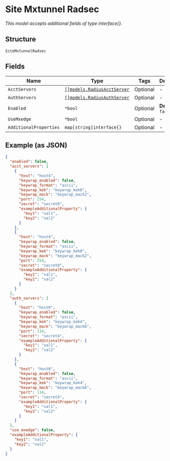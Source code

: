 
# Site Mxtunnel Radsec

*This model accepts additional fields of type interface{}.*

## Structure

`SiteMxtunnelRadsec`

## Fields

| Name | Type | Tags | Description |
|  --- | --- | --- | --- |
| `AcctServers` | [`[]models.RadiusAcctServer`](../../doc/models/radius-acct-server.md) | Optional | - |
| `AuthServers` | [`[]models.RadiusAuthServer`](../../doc/models/radius-auth-server.md) | Optional | - |
| `Enabled` | `*bool` | Optional | **Default**: `false` |
| `UseMxedge` | `*bool` | Optional | - |
| `AdditionalProperties` | `map[string]interface{}` | Optional | - |

## Example (as JSON)

```json
{
  "enabled": false,
  "acct_servers": [
    {
      "host": "host4",
      "keywrap_enabled": false,
      "keywrap_format": "ascii",
      "keywrap_kek": "keywrap_kek0",
      "keywrap_mack": "keywrap_mack2",
      "port": 254,
      "secret": "secret0",
      "exampleAdditionalProperty": {
        "key1": "val1",
        "key2": "val2"
      }
    },
    {
      "host": "host4",
      "keywrap_enabled": false,
      "keywrap_format": "ascii",
      "keywrap_kek": "keywrap_kek0",
      "keywrap_mack": "keywrap_mack2",
      "port": 254,
      "secret": "secret0",
      "exampleAdditionalProperty": {
        "key1": "val1",
        "key2": "val2"
      }
    }
  ],
  "auth_servers": [
    {
      "host": "host0",
      "keywrap_enabled": false,
      "keywrap_format": "ascii",
      "keywrap_kek": "keywrap_kek4",
      "keywrap_mack": "keywrap_mack6",
      "port": 114,
      "secret": "secret4",
      "exampleAdditionalProperty": {
        "key1": "val1",
        "key2": "val2"
      }
    },
    {
      "host": "host0",
      "keywrap_enabled": false,
      "keywrap_format": "ascii",
      "keywrap_kek": "keywrap_kek4",
      "keywrap_mack": "keywrap_mack6",
      "port": 114,
      "secret": "secret4",
      "exampleAdditionalProperty": {
        "key1": "val1",
        "key2": "val2"
      }
    }
  ],
  "use_mxedge": false,
  "exampleAdditionalProperty": {
    "key1": "val1",
    "key2": "val2"
  }
}
```

